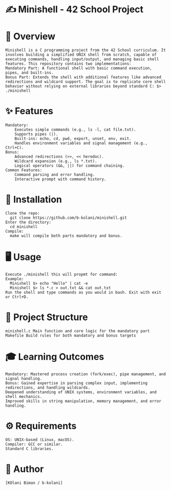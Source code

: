 # ✍️ Minishell - 42 School Project
# 🌟 Overview
    Minishell is a C programming project from the 42 School curriculum. It involves building a simplified UNIX shell from scratch, capable of executing commands, handling input/output, and managing basic shell features. This repository contains two implementations:
    Mandatory Part: A functional shell with basic command execution, pipes, and built-ins.
    Bonus Part: Extends the shell with additional features like advanced redirections and wildcard support. The goal is to replicate core shell behavior without relying on external libraries beyond standard C: $> ./minishell

# ✨ Features
    Mandatory:
        Executes simple commands (e.g., ls -l, cat file.txt).
        Supports pipes (|).
        Built-ins: echo, cd, pwd, export, unset, env, exit.
        Handles environment variables and signal management (e.g., Ctrl+C).
    Bonus:
        Advanced redirections (>>, << heredoc).
        Wildcard expansion (e.g., ls *.txt).
        Logical operators (&&, ||) for command chaining.
    Common Features:
        Command parsing and error handling.
        Interactive prompt with command history.

# 🚀 Installation
    Clone the repo:
      git clone https://github.com/b-kolani/minishell.git
    Enter the directory:
      cd minishell
    Compile:
      make will compile both parts mandatory and bonus.

# 🖥️ Usage
    Execute ./minishell this will propmt for command:
    Example:
      Minishell $> echo "Hello" | cat -e
      Minishell $> ls *.c > out.txt && cat out.txt
    Run the shell and type commands as you would in bash. Exit with exit or Ctrl+D.

# 📂 Project Structure
    minishell.c Main function and core logic for the mandatory part
    Makefile Build rules for both mandatory and bonus targets

# 🎓 Learning Outcomes
    Mandatory: Mastered process creation (fork/exec), pipe management, and signal handling.
    Bonus: Gained expertise in parsing complex input, implementing redirections, and handling wildcards.
    Deepened understanding of UNIX systems, environment variables, and shell mechanics.
    Improved skills in string manipulation, memory management, and error handling.

# ⚙️ Requirements
    OS: UNIX-based (Linux, macOS).
    Compiler: GCC or similar.
    Standard C libraries.

# 👤 Author
    [KOlani Biman / b-kolani]
